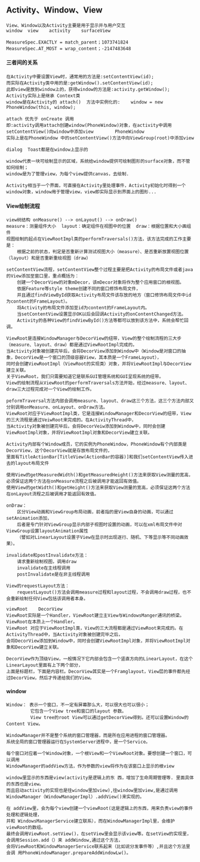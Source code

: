## Activity、Window、View

    View、Window以及Activity主要是用于显示并与用户交互
    window	view	activity	surfaceView

	MeasureSpec.EXACTLY = match_parent；1073741824	
	MeasureSpec.AT_MOST = wrap_content；-2147483648

#### 三者间的关系

	在Activity中要设置View时，通常用的方法是:setContentView(id);
	而实际在Activity类中用的是:getWindow().setContentView(id);
	此即view是放到window上的，获得window的方法是:activity.getWindow();
	Activity实际上是继承 Context类
	window是在Activity的 attach()	方法中实例化的:	window = new PhoneWindow(this, window);
	
	attach 优先于 onCreate 调用
	即:activity调用attach创建window(PhoneWindow)对象，在activity中调用setContentView()向window中添加view		PhoneWindow
	实际上是在PhoneWindow 中的setContentView()方法中向ViewGroup(root)中添加view
	
	dialog 	Toast都是在window上显示的
	
	window代表一块可绘制显示的区域，系统给window提供可绘制图形的surface对象，而不管如何绘制；
	window是为了管理view，为每个view提供canvas，去绘制.
	
	Activity相当于一个界面，可直接在Activity里处理事件，Activity初始化时得到一个window对象，window用于管理view，view即实际显示到界面上的图形...

#### View绘制流程

	view树结构	onMeasure() --> onLayout() --> onDraw()
	measure：测量组件大小	layout：确定组件在视图中的位置	draw：根据位置和大小画组件
	视图绘制的起点在ViewRootImpl类的performTraversals()方法，该方法完成的工作主要是： 
	    根据之前的状态，判定是否重新计算测试视图大小（measure）、是否重新放置视图位置（layout）和是否重新重绘视图（draw） 
	
	setContentView流程，setContentView整个过程主要是把Activity的布局文件或者java的View添加至窗口里，重点概括为：
		创建一个DecorView的对象mDecor，该mDecor对象将作为整个应用窗口的根视图。
		依据Feature等style theme创建不同的窗口修饰布局文件，
        并且通过findViewById获取Activity布局文件该存放的地方（窗口修饰布局文件中id为content的FrameLayout）。
		将Activity的布局文件添加至id为content的FrameLayout内。
		当setContentView设置显示OK以后会回调Activity的onContentChanged方法。
        Activity的各种View的findViewById()方法等都可以放到该方法中，系统会帮忙回调。

    ViewRoot是连接WindowManager与DecorView的纽带，View的整个绘制流程的三大步（measure、layout、draw）都是通过ViewRootImpl完成的。
    当Activity对象被创建完毕后，会将DecorView添加到Window中（Window是对窗口的抽象，DecorView是一个窗口的顶级容器View，其本质是一个FrameLayout），
    同时会创建ViewRootImpl（ViewRoot的实现类）对象，并将ViewRootImpl与DecorView建立关联。
    关于ViewRoot，我们只需要知道它是联系GUI管理系统和GUI呈现系统的纽带。
    View的绘制流程从ViewRoot的performTraversals方法开始，经过measure、layout、draw三大过程完成对一个View的绘制工作。

    peformTraversal方法内部会调用measure、layout、draw这三个方法，这三个方法内部又分别调用onMeasure、onLayout、onDraw方法。		
    ViewRoot对应于ViewRootImpl类，它是连接WindowManager和DecorView的纽带，View的三大流程是通过VeiwRoot来完成的。在ActivityThread中，
    当Activity对象被创建完毕后，会将DecorVeiw添加到Window中，同时会创建ViewRootImpl对象，并将ViewRootImpl对象和DecorView建立关联。

    Activity内部有个Window成员，它的实例为PhoneWindow，PhoneWindow有个内部类是DecorView，这个DecorView就是存放布局文件的，
    里面有TitleActionBar[TitleView(ActionBar的容器)]和我们setContentView传入进去的layout布局文件

	使用View的getMeasuredWidth()和getMeasuredHeight()方法来获取View测量的宽高，
	必须保证这两个方法在onMeasure流程之后被调用才能返回有效值。
	使用View的getWidth()和getHeight()方法来获取View测量的宽高，必须保证这两个方法在onLayout流程之后被调用才能返回有效值。

    onDraw：
        区分View动画和ViewGroup布局动画，前者指的是View自身的动画，可以通过setAnimation添加，
        后者是专门针对ViewGroup显示内部子视图时设置的动画，可以在xml布局文件中对ViewGroup设置layoutAnimation属性
        （譬如对LinearLayout设置子View在显示时出现逐行、随机、下等显示等不同动画效果）。
	
    invalidate和postInvalidate方法：
        请求重新绘制视图，调用draw
        invalidate在主线程调用
        postInvalidate是在非主线程调用
	
    View的requestLayout方法：
        requestLayout()方法会调用measure过程和layout过程，不会调用draw过程，也不会重新绘制任何View包括该调用者本身。	
	
	viewRoot	DecorView
	ViewRoot实际是一个Handler，ViewRoot建立主View与WindowsManger通讯的桥梁。ViewRoot在本质上一个Handler。
	ViewRoot 对应于ViewRootImpl类，View的三大流程都是通过ViewRoot来完成的。在ActivityThread中，当Activity对象被创建完毕之后，
	会将DecorView添加到Window中，同时会创建ViewRootImpl对象，并将ViewRootImpl对象和DecorView建立关联。
	
	DecorView作为顶级View，一般情况下它内部会包含一个竖直方向的LinearLayout，在这个LinearLayout里面有上下两个部分，
	上面是标题栏，下面是内容栏。DecorView其实是一个Framglayout，View层的事件都先经过DecorView，然后才传递给我们的View。

#### window

	Window： 表示一个窗口，不一定有屏幕那么大，可以很大也可以很小；
             它包含一个View tree和窗口的layout 参数。
             View tree的root View可以通过getDecorView得到。还可以设置Window的Content View。
	
	WindowManager并不是整个系统的窗口管理器，而是所在应用进程的窗口管理器。
	系统全局的窗口管理器运行在SystemServer进程中，是一个Service。
	
	每个窗口对应着一个Window对象，一个根View和一个ViewRoot对象。要想创建一个窗口，可以调用
	WindowManager的addView方法，作为参数的view将作为在该窗口上显示的根view 

	window里显示的东西是view(activity是逻辑上的东 西，增加了生命周期管理等. 里面具体的东西也是view。
	而且启动activity的实现也是往window里加view),往window里加view,是通过调用 WindowManager（WindowManagerImpl）.addView()来实现的。
	
	在 addView里，会为每个view创建一个viewRoot(这是逻辑上的东西，用来负责view的事件处理和逻辑处理，
	并和 WindowsManagerService建立联系），而在WindowManagerImpl里，会维护viewRoot的数组。
	最终会调用ViewRoot.setView()，在setView里会显示该view等。在setView的实现里，会调用Session.add（）来 addWindow,通过这个方法，
	会将ViewRoot和WindowManagerService联系起来（比如说分发事件等）,并且这个方法里会调 用PhoneWindowManager.prepareAddWindowLw()。
